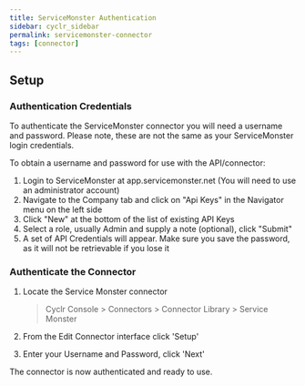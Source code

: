 ```yaml
---
title: ServiceMonster Authentication
sidebar: cyclr_sidebar
permalink: servicemonster-connector
tags: [connector]
---
```


## Setup

### Authentication Credentials

To authenticate the ServiceMonster connector you will need a username and password. Please note, these are not the same as your ServiceMonster login credentials.

To obtain a username and password for use with the API/connector:

1. Login to ServiceMonster at app.servicemonster.net (You will need to use an administrator account)
2. Navigate to the Company tab and click on "Api Keys" in the Navigator menu on the left side
3. Click "New" at the bottom of the list of existing API Keys
4. Select a role, usually Admin and supply a note (optional), click "Submit"
5. A set of API Credentials will appear. Make sure you save the password, as it will not be retrievable if you lose it

### Authenticate the Connector

1. Locate the Service Monster connector

   > Cyclr Console > Connectors > Connector Library > Service Monster

2. From the Edit Connector interface click 'Setup'

3. Enter your Username and Password, click 'Next'

The connector is now authenticated and ready to use.
